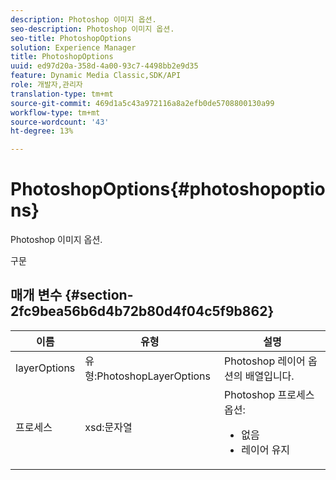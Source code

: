 ```yaml
---
description: Photoshop 이미지 옵션.
seo-description: Photoshop 이미지 옵션.
seo-title: PhotoshopOptions
solution: Experience Manager
title: PhotoshopOptions
uuid: ed97d20a-358d-4a00-93c7-4498bb2e9d35
feature: Dynamic Media Classic,SDK/API
role: 개발자,관리자
translation-type: tm+mt
source-git-commit: 469d1a5c43a972116a8a2efb0de5708800130a99
workflow-type: tm+mt
source-wordcount: '43'
ht-degree: 13%

---
```



# PhotoshopOptions{#photoshopoptions}

Photoshop 이미지 옵션.

구문

## 매개 변수 {#section-2fc9bea56b6d4b72b80d4f04c5f9b862}

<table id="table_04100BB8ABD84EF68B0A7CE3AD946414"> 
 <thead> 
  <tr> 
   <th colname="col1" class="entry"> 이름 </th> 
   <th colname="col2" class="entry"> 유형 </th> 
   <th colname="col3" class="entry"> 설명 </th> 
  </tr> 
 </thead>
 <tbody> 
  <tr> 
   <td colname="col1"> <span class="codeph"> <span class="varname"> layerOptions</span> </span> </td> 
   <td colname="col2"> <span class="codeph"> 유형:PhotoshopLayerOptions</span> </td> 
   <td colname="col3"> Photoshop 레이어 옵션의 배열입니다. </td> 
  </tr> 
  <tr> 
   <td colname="col1"> <span class="codeph"> <span class="varname"> 프로세스</span> </span> </td> 
   <td colname="col2"> <span class="codeph"> xsd:문자열</span> </td> 
   <td colname="col3">Photoshop 프로세스 옵션: 
    <ul id="ul_DD292274043F4A5ABBBB9DB5C2D46681"> 
     <li id="li_92FA27B1887B464F8C4564FD0B59793B"><span class="codeph"> 없음</span> </li> 
     <li id="li_5A3B4A33F1A14BA399FC2F1E7C471FCC"><span class="codeph"> 레이어 유지</span> </li> 
    </ul> </td> 
  </tr> 
 </tbody> 
</table>

